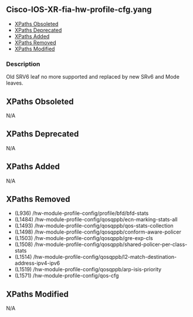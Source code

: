 ## Cisco-IOS-XR-fia-hw-profile-cfg.yang

- [XPaths Obsoleted](#xpaths-obsoleted)
- [XPaths Deprecated](#xpaths-deprecated)
- [XPaths Added](#xpaths-added)
- [XPaths Removed](#xpaths-removed)
- [XPaths Modified](#xpaths-modified)

### Description

Old SRV6 leaf no more supported and replaced by new SRv6 and Mode leaves.

## XPaths Obsoleted

N/A

## XPaths Deprecated

N/A

## XPaths Added

N/A

## XPaths Removed

- (L936)	/hw-module-profile-config/profile/bfd/bfd-stats
- (L1484)	/hw-module-profile-config/qosqppb/ecn-marking-stats-all
- (L1493)	/hw-module-profile-config/qosqppb/qos-stats-collection
- (L1498)	/hw-module-profile-config/qosqppb/conform-aware-policer
- (L1503)	/hw-module-profile-config/qosqppb/gre-exp-cls
- (L1508)	/hw-module-profile-config/qosqppb/shared-policer-per-class-stats
- (L1514)	/hw-module-profile-config/qosqppb/l2-match-destination-address-ipv4-ipv6
- (L1519)	/hw-module-profile-config/qosqppb/arp-isis-priority
- (L1571)	/hw-module-profile-config/qos-cfg

## XPaths Modified

N/A

